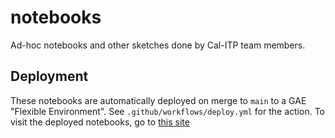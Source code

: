 # notebooks
Ad-hoc notebooks and other sketches done by Cal-ITP team members.

## Deployment 

These notebooks are automatically deployed on merge to `main` to a GAE "Flexible Environment". See `.github/workflows/deploy.yml` for the action. To visit the deployed notebooks, go to [this site](https://cal-itp-notebooks.uc.r.appspot.com/)
